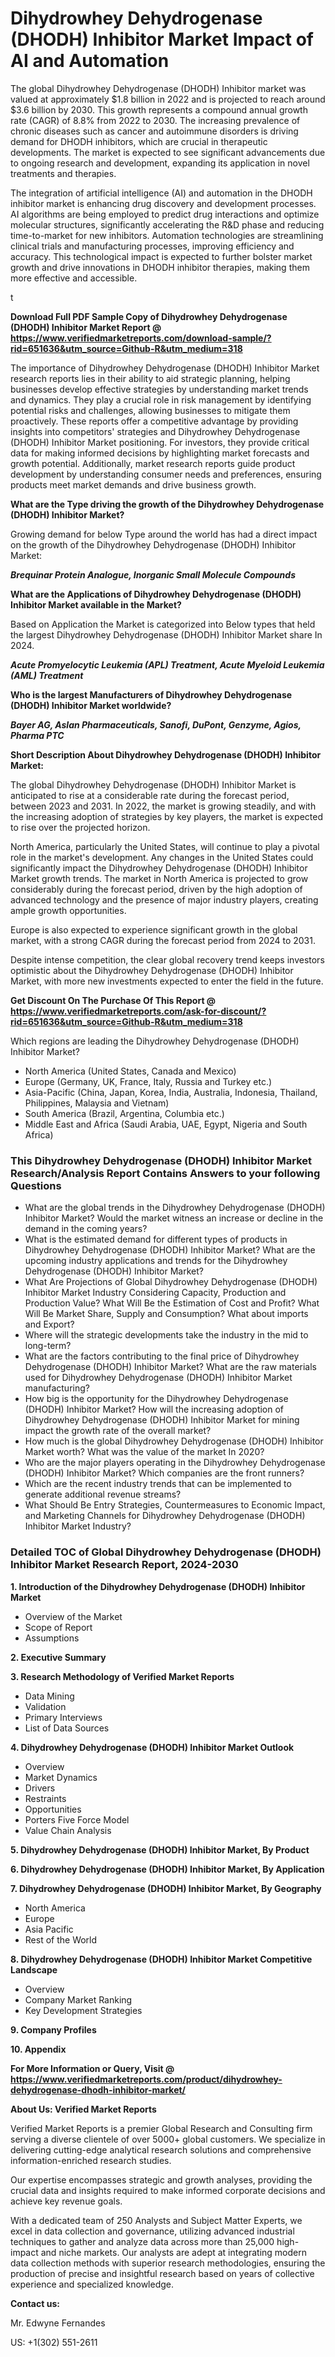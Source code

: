 <meta name="title" content="Global Dihydrowhey Dehydrogenase (DHODH) Inhibitor Market Impact of AI and Automation"><meta name="description" content="The global Dihydrowhey Dehydrogenase (DHODH) Inhibitor market was valued at approximately $1.8 billion in 2022 and is projected to reach around $3.6 billion by 2030. T"><meta name="title" content="Dihydrowhey Dehydrogenase (DHODH) Inhibitor Market Size, Share, Scope, Trends, Growth, Opportunities, Analysis, Forecast"><h1>Dihydrowhey Dehydrogenase (DHODH) Inhibitor Market Impact of AI and Automation</h1><p>The global Dihydrowhey Dehydrogenase (DHODH) Inhibitor market was valued at approximately $1.8 billion in 2022 and is projected to reach around $3.6 billion by 2030. This growth represents a compound annual growth rate (CAGR) of 8.8% from 2022 to 2030. The increasing prevalence of chronic diseases such as cancer and autoimmune disorders is driving demand for DHODH inhibitors, which are crucial in therapeutic developments. The market is expected to see significant advancements due to ongoing research and development, expanding its application in novel treatments and therapies.</p><p>The integration of artificial intelligence (AI) and automation in the DHODH inhibitor market is enhancing drug discovery and development processes. AI algorithms are being employed to predict drug interactions and optimize molecular structures, significantly accelerating the R&D phase and reducing time-to-market for new inhibitors. Automation technologies are streamlining clinical trials and manufacturing processes, improving efficiency and accuracy. This technological impact is expected to further bolster market growth and drive innovations in DHODH inhibitor therapies, making them more effective and accessible.</p>t</p><p id="" class=""><strong>Download Full PDF Sample Copy of Dihydrowhey Dehydrogenase (DHODH) Inhibitor Market Report @ <a href="https://www.verifiedmarketreports.com/download-sample/?rid=651636&utm_source=Github-R&utm_medium=318" target="_blank">https://www.verifiedmarketreports.com/download-sample/?rid=651636&utm_source=Github-R&utm_medium=318</a></strong></p><p>The importance of&nbsp;Dihydrowhey Dehydrogenase (DHODH) Inhibitor Market research reports lies in their ability to aid strategic planning, helping businesses develop effective strategies by understanding market trends and dynamics. They play a crucial role in risk management by identifying potential risks and challenges, allowing businesses to mitigate them proactively. These reports offer a competitive advantage by providing insights into competitors' strategies and Dihydrowhey Dehydrogenase (DHODH) Inhibitor Market positioning. For investors, they provide critical data for making informed decisions by highlighting market forecasts and growth potential. Additionally, market research reports guide product development by understanding consumer needs and preferences, ensuring products meet market demands and drive business growth.</p><p><strong>What are the&nbsp;Type driving the growth of the Dihydrowhey Dehydrogenase (DHODH) Inhibitor Market?</strong></p><p id="" class="">Growing demand for below Type around the world has had a direct impact on the growth of the Dihydrowhey Dehydrogenase (DHODH) Inhibitor Market:</p><em><strong>Brequinar Protein Analogue, Inorganic Small Molecule Compounds</strong></em></p><strong>What are the&nbsp;Applications&nbsp;of Dihydrowhey Dehydrogenase (DHODH) Inhibitor Market available in the Market?</strong></p><p id="" class="">Based on Application the Market is categorized into Below types that held the largest Dihydrowhey Dehydrogenase (DHODH) Inhibitor Market share In 2024.</p><em><strong>Acute Promyelocytic Leukemia (APL) Treatment, Acute Myeloid Leukemia (AML) Treatment</strong></em></p><strong>Who is the largest Manufacturers of Dihydrowhey Dehydrogenase (DHODH) Inhibitor Market worldwide?</strong></p><p><em><strong>Bayer AG, Aslan Pharmaceuticals, Sanofi, DuPont, Genzyme, Agios, Pharma PTC</strong></em></p><p id="" class=""><strong>Short Description About Dihydrowhey Dehydrogenase (DHODH) Inhibitor Market:</strong></p><p>The global Dihydrowhey Dehydrogenase (DHODH) Inhibitor Market is anticipated to rise at a considerable rate during the forecast period, between 2023 and 2031. In 2022, the market is growing steadily, and with the increasing adoption of strategies by key players, the market is expected to rise over the projected horizon.</p><p>North America, particularly the United States, will continue to play a pivotal role in the market's development. Any changes in the United States could significantly impact the Dihydrowhey Dehydrogenase (DHODH) Inhibitor Market growth trends. The market in North America is projected to grow considerably during the forecast period, driven by the high adoption of advanced technology and the presence of major industry players, creating ample growth opportunities.</p><p>Europe is also expected to experience significant growth in the global market, with a strong CAGR during the forecast period from 2024 to 2031.</p><p>Despite intense competition, the clear global recovery trend keeps investors optimistic about the Dihydrowhey Dehydrogenase (DHODH) Inhibitor Market, with more new investments expected to enter the field in the future.</p><p id="" class=""><strong>Get Discount On The Purchase Of This Report @ <a href="https://www.verifiedmarketreports.com/ask-for-discount/?rid=651636&utm_source=Github-R&utm_medium=318" target="_blank">https://www.verifiedmarketreports.com/ask-for-discount/?rid=651636&utm_source=Github-R&utm_medium=318</a></strong></p>Which regions are leading the Dihydrowhey Dehydrogenase (DHODH) Inhibitor Market?</p><ul><li>North America (United States, Canada and Mexico)</li><li>Europe (Germany, UK, France, Italy, Russia and Turkey etc.)</li><li>Asia-Pacific (China, Japan, Korea, India, Australia, Indonesia, Thailand, Philippines, Malaysia and Vietnam)</li><li>South America (Brazil, Argentina, Columbia etc.)</li><li>Middle East and Africa (Saudi Arabia, UAE, Egypt, Nigeria and South Africa)</li></ul><h3 id="" class="">This Dihydrowhey Dehydrogenase (DHODH) Inhibitor Market Research/Analysis Report Contains Answers to your following Questions</h3><ul><li>What are the global trends in the Dihydrowhey Dehydrogenase (DHODH) Inhibitor Market? Would the market witness an increase or decline in the demand in the coming years?</li><li>What is the estimated demand for different types of products in Dihydrowhey Dehydrogenase (DHODH) Inhibitor Market? What are the upcoming industry applications and trends for the Dihydrowhey Dehydrogenase (DHODH) Inhibitor Market?</li><li>What Are Projections of Global Dihydrowhey Dehydrogenase (DHODH) Inhibitor Market Industry Considering Capacity, Production and Production Value? What Will Be the Estimation of Cost and Profit? What Will Be Market Share, Supply and Consumption? What about imports and Export?</li><li>Where will the strategic developments take the industry in the mid to long-term?</li><li>What are the factors contributing to the final price of Dihydrowhey Dehydrogenase (DHODH) Inhibitor Market? What are the raw materials used for Dihydrowhey Dehydrogenase (DHODH) Inhibitor Market manufacturing?</li><li>How big is the opportunity for the Dihydrowhey Dehydrogenase (DHODH) Inhibitor Market? How will the increasing adoption of Dihydrowhey Dehydrogenase (DHODH) Inhibitor Market for mining impact the growth rate of the overall market?</li><li>How much is the global Dihydrowhey Dehydrogenase (DHODH) Inhibitor Market worth? What was the value of the market In 2020?</li><li>Who are the major players operating in the Dihydrowhey Dehydrogenase (DHODH) Inhibitor Market? Which companies are the front runners?</li><li>Which are the recent industry trends that can be implemented to generate additional revenue streams?</li><li>What Should Be Entry Strategies, Countermeasures to Economic Impact, and Marketing Channels for Dihydrowhey Dehydrogenase (DHODH) Inhibitor Market Industry?</li></ul><h3 id="" class="">Detailed TOC of Global Dihydrowhey Dehydrogenase (DHODH) Inhibitor Market Research Report, 2024-2030</h3><p id="" class=""><strong>1. Introduction of the Dihydrowhey Dehydrogenase (DHODH) Inhibitor Market</strong></p><ul><li>Overview of the Market</li><li>Scope of Report</li><li>Assumptions</li></ul><p id="" class=""><strong>2. Executive Summary</strong></p><p id="" class=""><strong>3. Research Methodology of Verified Market Reports</strong></p><ul><li>Data Mining</li><li>Validation</li><li>Primary Interviews</li><li>List of Data Sources</li></ul><p id="" class=""><strong>4. Dihydrowhey Dehydrogenase (DHODH) Inhibitor Market Outlook</strong></p><ul><li>Overview</li><li>Market Dynamics</li><li>Drivers</li><li>Restraints</li><li>Opportunities</li><li>Porters Five Force Model</li><li>Value Chain Analysis</li></ul><p id="" class=""><strong>5. Dihydrowhey Dehydrogenase (DHODH) Inhibitor Market, By Product</strong></p><p id="" class=""><strong>6. Dihydrowhey Dehydrogenase (DHODH) Inhibitor Market, By Application</strong></p><p id="" class=""><strong>7. Dihydrowhey Dehydrogenase (DHODH) Inhibitor Market, By Geography</strong></p><ul><li>North America</li><li>Europe</li><li>Asia Pacific</li><li>Rest of the World</li></ul><p id="" class=""><strong>8. Dihydrowhey Dehydrogenase (DHODH) Inhibitor Market Competitive Landscape</strong></p><ul><li>Overview</li><li>Company Market Ranking</li><li>Key Development Strategies</li></ul><p id="" class=""><strong>9. Company Profiles</strong></p><p id="" class=""><strong>10. Appendix</strong></p><p id="" class=""><strong>For More Information or Query, Visit @ <a href="https://www.verifiedmarketreports.com/product/dihydrowhey-dehydrogenase-dhodh-inhibitor-market/" target="_blank">https://www.verifiedmarketreports.com/product/dihydrowhey-dehydrogenase-dhodh-inhibitor-market/</a></strong></p><p id="" class=""><strong>About Us: Verified Market Reports</strong></p><p id="" class="">Verified Market Reports is a premier Global Research and Consulting firm serving a diverse clientele of over 5000+ global customers. We specialize in delivering cutting-edge analytical research solutions and comprehensive information-enriched research studies.</p><p id="" class="">Our expertise encompasses strategic and growth analyses, providing the crucial data and insights required to make informed corporate decisions and achieve key revenue goals.</p><p id="" class="">With a dedicated team of 250 Analysts and Subject Matter Experts, we excel in data collection and governance, utilizing advanced industrial techniques to gather and analyze data across more than 25,000 high-impact and niche markets. Our analysts are adept at integrating modern data collection methods with superior research methodologies, ensuring the production of precise and insightful research based on years of collective experience and specialized knowledge.</p><p id="" class=""><strong>Contact us:</strong></p><p id="" class="">Mr. Edwyne Fernandes</p><p id="" class="">US: +1(302) 551-2611</p>